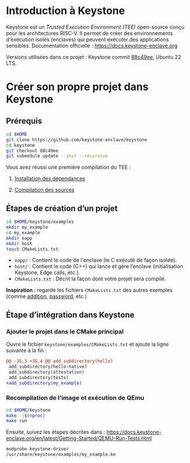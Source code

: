 # Introduction à Keystone

Keystone est un *Trusted Execution Environment (TEE)* open-source conçu pour les architectures RISC-V. Il permet de créer des environnements d'exécution isolés (enclaves) qui peuvent exécuter des applications sensibles. Documentation officielle : https://docs.keystone-enclave.org

Versions utilisées dans ce projet : Keystone commit [88c49ee](https://github.com/keystone-enclave/keystone/tree/88c49ee99e745980eea623bddacb40f7303107bd), Ubuntu 22 LTS.

# Créer son propre projet dans Keystone

## Prérequis

```bash
cd $HOME
git clone https://github.com/keystone-enclave/keystone
cd keystone
git checkout 88c49ee
git submodule update --init --recursive
```

Vous avez réussi une première compilation du TEE :

1. [Installation des dépendances](https://docs.keystone-enclave.org/en/latest/Getting-Started/QEMU-Install-Dependencies.html)

2. [Compilation des sources](https://docs.keystone-enclave.org/en/latest/Getting-Started/QEMU-Compile-Sources.html)

## Étapes de création d’un projet

```bash
cd $HOME/keystone/examples
mkdir my_example
cd my_example
mkdir eapp
mkdir host
touch CMakeLists.txt
```

- `eapp/` : Contient le code de l'enclave (le C exécuté de façon isolée).
- `host/` : Contient le code (C++) qui lance et gère l’enclave (initialisation Keystone, Edge calls, etc.).
- `CMakeLists.txt` : Décrit la façon dont votre projet sera compilé.

**Inspiration** : regarde les fichiers `CMakeLists.txt` des autres exemples (comme [addition](./addition/), [password](./password/), etc.)

## Étape d’intégration dans Keystone

### Ajouter le projet dans le CMake principal

Ouvre le fichier `keystone/examples/CMakeLists.txt` et ajoute la ligne suivante à la fin :

```diff
@@ -35,3 +35,4 @@ add_subdirectory(hello)
 add_subdirectory(hello-native)
 add_subdirectory(attestation)
 add_subdirectory(tests)
+add_subdirectory(my_example)
```

### Recompilation de l'image et exécution de QEmu
```bash
cd $HOME/keystone 
make -j$(nproc)
make run 
```

Ensuite, suivez les étapes décrites dans : https://docs.keystone-enclave.org/en/latest/Getting-Started/QEMU-Run-Tests.html

```bash
modprobe keystone-driver
/usr/share/keystone/examples/my_example.ke
```
